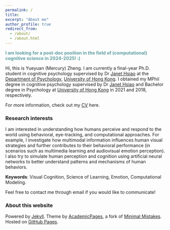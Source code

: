 ```yaml
---
permalink: /
title: 
excerpt: "About me"
author_profile: true
redirect_from:
  - /about/
  - /about.html
---
```


<span style="color:#5F9EA0; font-weight:bold">I am looking for a post-doc position in the field of (computational) cognitive science in 2024-2025! :)</span>  
  
Hi, this is Yueyuan (Mercury) Zheng. I am currently a final-year Ph.D. student in cognitive psychology supervised by Dr [Janet Hsiao](http://abc.psy.hku.hk/janet/) at the [Department of Psychology](https://psychology.hku.hk/), [University of Hong Kong](https://www.hku.hk/). I obtained my MPhil degree in cognitive psychology supervised by Dr [Janet Hsiao](http://abc.psy.hku.hk/janet/) and Bachelor degree in Psychology at [University of Hong Kong](https://www.hku.hk/) in 2021 and 2018, respectively.  
  
For more information, check out my [CV](https://mercuryzheng.github.io/files/yz_cv.pdf) here.  

### Research interests  
I am interested in understanding how humans perceive and respond to the world using behavioral, eye-tracking, and computational approaches. For example, I investigate how multimodal information influences human visual strategies and further contributes to their behavioral performance (in scenarios such as multimedia learning and audiovisual emotion perception). I also try to simulate human perception and cognition using artificial neural networks to better understand patterns and mechanisms of human behaviors.  
  
**Keywords**: Visual Cognition, Science of Learning, Emotion, Computational Modeling.


Feel free to contact me through email if you would like to communicate!





### About this website
Powered by [Jekyll](http://jekyllrb.com). Theme by [AcademicPages](https://github.com/academicpages/academicpages.github.io), a fork of [Minimal Mistakes](https://mademistakes.com/work/minimal-mistakes-jekyll-theme/). Hosted on [GitHub Pages](https://pages.github.com/).

<!-- Powered by <a href="http://jekyllrb.com" rel="nofollow">Jekyll</a> &amp; <a href="https://github.com/academicpages/academicpages.github.io">AcademicPages</a>, a fork of <a href="https://mademistakes.com/work/minimal-mistakes-jekyll-theme/" rel="nofollow">Minimal Mistakes</a>. Hosted on GitHub Pages. -->

